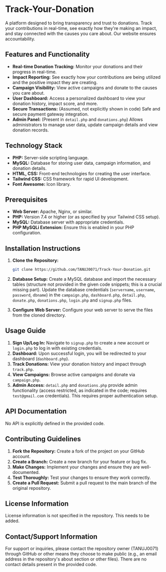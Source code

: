 # Track-Your-Donation

A platform designed to bring transparency and trust to donations. Track your contributions in real-time, see exactly how they're making an impact, and stay connected with the causes you care about.  Our website ensures accountability.


## Features and Functionality

* **Real-time Donation Tracking:**  Monitor your donations and their progress in real-time.
* **Impact Reporting:**  See exactly how your contributions are being utilized and the positive impact they are creating.
* **Campaign Visibility:**  View active campaigns and donate to the causes you care about.
* **User Dashboard:**  Access a personalized dashboard to view your donation history, impact score, and more.
* **Secure Transactions:** (Assumed, not explicitly shown in code)  Safe and secure payment gateway integration.
* **Admin Panel:** (Present in `detail.php` and `donations.php`)  Allows administrators to manage user data, update campaign details and view donation records.


## Technology Stack

* **PHP:** Server-side scripting language.
* **MySQL:** Database for storing user data, campaign information, and donation details.
* **HTML, CSS:** Front-end technologies for creating the user interface.
* **Tailwind CSS:**  CSS framework for rapid UI development.
* **Font Awesome:** Icon library.


## Prerequisites

* **Web Server:** Apache, Nginx, or similar.
* **PHP:** Version 7.4 or higher (or as specified by your Tailwind CSS setup).
* **MySQL:** Database server with appropriate credentials.
* **PHP MySQLi Extension:** Ensure this is enabled in your PHP configuration.


## Installation Instructions

1. **Clone the Repository:**

   ```bash
   git clone https://github.com/TANUJ0071/Track-Your-Donation.git
   ```

2. **Database Setup:** Create a MySQL database and import the necessary tables (structure not provided in the given code snippets; this is a crucial missing part). Update the database credentials (`servername`, `username`, `password`, `dbname`) in the `campaign.php`, `dashboard.php`, `detail.php`, `donate.php`, `donations.php`, `login.php` and `signup.php` files.

3. **Configure Web Server:** Configure your web server to serve the files from the cloned directory.


## Usage Guide

1. **Sign Up/Log In:**  Navigate to `signup.php` to create a new account or `login.php` to log in with existing credentials.
2. **Dashboard:** Upon successful login, you will be redirected to your dashboard (`dashboard.php`).
3. **Track Donations:** View your donation history and impact through `track.php`.
4. **View Campaigns:** Browse active campaigns and donate via `campaign.php`.
5. **Admin Access:**  `detail.php` and `donations.php` provide admin functionality (access restricted, as indicated in the code; requires `test@gmail.com` credentials). This requires proper authentication setup.



## API Documentation

No API is explicitly defined in the provided code.


## Contributing Guidelines

1. **Fork the Repository:** Create a fork of the project on your GitHub account.
2. **Create a Branch:** Create a new branch for your feature or bug fix.
3. **Make Changes:** Implement your changes and ensure they are well-documented.
4. **Test Thoroughly:** Test your changes to ensure they work correctly.
5. **Create a Pull Request:** Submit a pull request to the main branch of the original repository.


## License Information

License information is not specified in the repository.  This needs to be added.


## Contact/Support Information

For support or inquiries, please contact the repository owner (TANUJ0071) through GitHub or other means they choose to make public (e.g., an email address in the repository's about section or other files).  There are no contact details present in the provided code.
